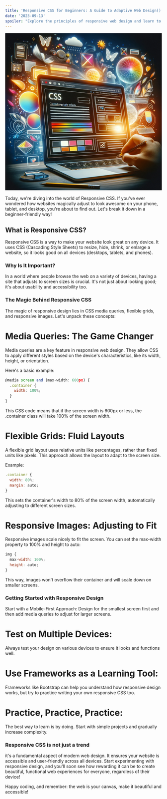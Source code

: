 ```yaml
---
title: 'Responsive CSS for Beginners: A Guide to Adaptive Web Design()'
date: '2023-09-13'
spoiler: "Explore the principles of responsive web design and learn to implement CSS techniques for adaptable and user-friendly websites"
---
```

![Alt text](image.png)

Today, we're diving into the world of Responsive CSS. If you've ever wondered how websites magically adjust to look awesome on your phone, tablet, and desktop, you're about to find out. Let's break it down in a beginner-friendly way!

## **What is Responsive CSS?**

Responsive CSS is a way to make your website look great on any device. It uses CSS (Cascading Style Sheets) to resize, hide, shrink, or enlarge a website, so it looks good on all devices (desktops, tablets, and phones).

### **Why Is It Important?**
In a world where people browse the web on a variety of devices, having a site that adjusts to screen sizes is crucial. It's not just about looking good; it's about usability and accessibility too.

### **The Magic Behind Responsive CSS**
The magic of responsive design lies in CSS media queries, flexible grids, and responsive images. Let's unpack these concepts:

# **Media Queries: The Game Changer**

Media queries are a key feature in responsive web design. They allow CSS to apply different styles based on the device's characteristics, like its width, height, or orientation.

Here's a basic example:

```jsx
@media screen and (max-width: 600px) {
  .container {
    width: 100%;
  }
}
```

This CSS code means that if the screen width is 600px or less, the .container class will take 100% of the screen width.

# **Flexible Grids: Fluid Layouts**

A flexible grid layout uses relative units like percentages, rather than fixed units like pixels. This approach allows the layout to adapt to the screen size.

Example:

```jsx
.container {
  width: 80%;
  margin: auto;
}
```

This sets the container's width to 80% of the screen width, automatically adjusting to different screen sizes.

# **Responsive Images: Adjusting to Fit**
Responsive images scale nicely to fit the screen. You can set the max-width property to 100% and height to auto:

```jsx
img {
  max-width: 100%;
  height: auto;
}
```

This way, images won't overflow their container and will scale down on smaller screens.

### **Getting Started with Responsive Design**
Start with a Mobile-First Approach: 
Design for the smallest screen first and then add media queries to adjust for larger screens.

# **Test on Multiple Devices:**
 Always test your design on various devices to ensure it looks and functions well.

# **Use Frameworks as a Learning Tool:** 
Frameworks like Bootstrap can help you understand how responsive design works, but try to practice writing your own responsive CSS too.

# **Practice, Practice, Practice:** 
The best way to learn is by doing. Start with simple projects and gradually increase complexity.

### **Responsive CSS is not just a trend** 
it's a fundamental aspect of modern web design. It ensures your website is accessible and user-friendly across all devices. Start experimenting with responsive design, and you'll soon see how rewarding it can be to create beautiful, functional web experiences for everyone, regardless of their device!

Happy coding, and remember: the web is your canvas, make it beautiful and accessible! 